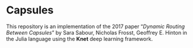 # Capsules

This repository is an implementation of the 2017 paper “_Dynamic Routing Between Capsules_” by Sara Sabour, Nicholas Frosst, Geoffrey E. Hinton in the Julia language using the **Knet** deep learning framework.
